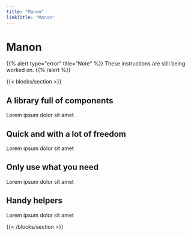 ```yaml
---
title: "Manon"
linkTitle: "Manon"
---
```


# Manon

{{% alert type="error" title="Note" %}}
These instructions are still being worked on.
{{% /alert %}}

{{< blocks/section >}}
## A library full of components

Lorem ipsum dolor sit amet

## Quick and with a lot of freedom

Lorem ipsum dolor sit amet

## Only use what you need

Lorem ipsum dolor sit amet

## Handy helpers

Lorem ipsum dolor sit amet

{{< /blocks/section >}}
